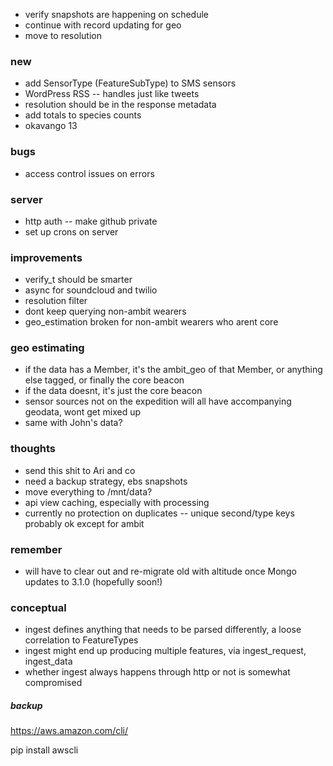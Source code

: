 - verify snapshots are happening on schedule
- continue with record updating for geo
- move to resolution


### new
- add SensorType (FeatureSubType) to SMS sensors
- WordPress RSS -- handles just like tweets
- resolution should be in the response metadata
- add totals to species counts
- okavango 13

### bugs
- access control issues on errors

### server
- http auth -- make github private
- set up crons on server

### improvements
- verify_t should be smarter
- async for soundcloud and twilio
- resolution filter
- dont keep querying non-ambit wearers
- geo_estimation broken for non-ambit wearers who arent core


### geo estimating
- if the data has a Member, it's the ambit_geo of that Member, or anything else tagged, or finally the core beacon
- if the data doesnt, it's just the core beacon
- sensor sources not on the expedition will all have accompanying geodata, wont get mixed up
- same with John's data?


### thoughts
- send this shit to Ari and co
- need a backup strategy, ebs snapshots
- move everything to /mnt/data?
- api view caching, especially with processing
- currently no protection on duplicates -- unique second/type keys probably ok except for ambit

### remember
- will have to clear out and re-migrate old with altitude once Mongo updates to 3.1.0 (hopefully soon!)



### conceptual
- ingest defines anything that needs to be parsed differently, a loose correlation to FeatureTypes
- ingest might end up producing multiple features, via ingest_request, ingest_data
- whether ingest always happens through http or not is somewhat compromised


##### backup

https://aws.amazon.com/cli/

pip install awscli


